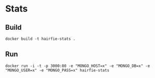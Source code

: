 Stats
=====

Build
-----

    docker build -t hairfie-stats .

Run
---

    docker run -i -t -p 3000:80 -e "MONGO_HOST=x" -e "MONGO_DB=x" -e "MONGO_USER=x" -e "MONGO_PASS=x" hairfie-stats
